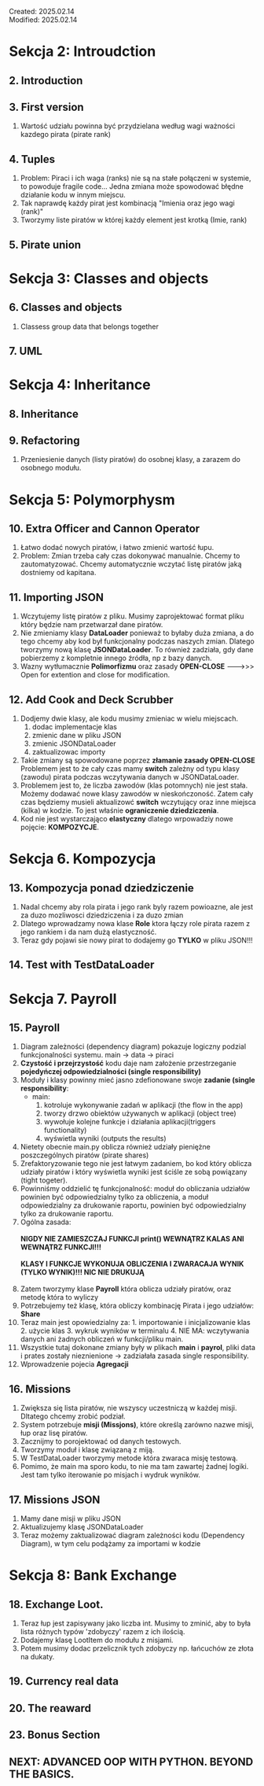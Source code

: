 Created: 2025.02.14 <br>
Modified: 2025.02.14

# Sekcja 2: Introudction
## 2. Introduction
## 3. First version

1. Wartość udziału powinna być przydzielana według wagi ważności kazdego pirata (pirate rank)

## 4. Tuples
1. Problem: Piraci i ich waga (ranks) nie są na stałe połączeni w systemie, to powoduje fragile code... Jedna zmiana może spowodować błędne działanie kodu w innym miejscu.
2. Tak naprawdę każdy pirat jest kombinacją "Imienia oraz jego wagi (rank)"
3. Tworzymy liste piratów w której każdy element jest krotką (Imie, rank)

## 5. Pirate union

# Sekcja 3: Classes and objects
## 6. Classes and objects
1. Classess group data that belongs together

## 7. UML

# Sekcja 4: Inheritance
## 8. Inheritance
## 9. Refactoring
1. Przeniesienie danych (listy piratów) do osobnej klasy, a zarazem do osobnego modułu.


# Sekcja 5: Polymorphysm
## 10. Extra Officer and Cannon Operator
1. Łatwo dodać nowych piratów, i łatwo zmienić wartość łupu.
2. Problem: Zmian trzeba cały czas dokonywać manualnie. Chcemy to zautomatyzować. Chcemy automatycznie wczytać listę piratów jaką dostniemy od kapitana.

## 11. Importing JSON
1. Wczytujemy listę piratów z pliku. Musimy zaprojektować format pliku który będzie nam przetwarzał dane piratów.
2. Nie zmieniamy klasy **DataLoader** ponieważ to byłaby duża zmiana, a do tego chcemy aby kod był funkcjonalny podczas naszych zmian. Dlatego tworzymy nową klasę **JSONDataLoader**. To również zadziała, gdy dane pobierzemy z kompletnie innego źródła, np z bazy danych.
3. Wazny wytłumacznie **Polimorfizmu** oraz zasady **OPEN-CLOSE** --->>> Open for extention and close for modification.

## 12. Add Cook and Deck Scrubber
1. Dodjemy dwie klasy, ale kodu musimy zmieniac w wielu miejscach.
	1. dodac implementacje klas
	2. zmienic dane w pliku JSON
	3. zmienic JSONDataLoader
	3. zaktualizowac importy
4. Takie zmiany są spowodowane poprzez **złamanie zasady OPEN-CLOSE** Problemem jest to że cały czas mamy **switch** zależny od typu klasy (zawodu) pirata podczas wczytywania danych w JSONDataLoader.
5. Problemem jest to, że liczba zawodów (klas potomnych) nie jest stała.  Możemy dodawać nowe klasy zawodów w nieskończoność. Zatem cały czas będziemy musieli aktualizowć **switch** wczytujący oraz inne miejsca (kilka) w kodzie. To jest właśnie **ograniczenie dziedziczenia**.
6. Kod nie jest wystarczająco  **elastyczny** dlatego wrpowadziy nowe pojęcie: **KOMPOZYCJE**.

# Sekcja 6. Kompozycja

## 13. Kompozycja ponad dziedziczenie
1. Nadal chcemy aby rola pirata i jego rank byly razem powioazne, ale jest za duzo mozliwosci dziedziczenia i za duzo zmian
2. Dlatego wprowadzamy nowa klase **Role** ktora łączy role pirata razem z jego rankiem i da nam dużą elastyczność.
3. Teraz gdy pojawi sie nowy pirat to dodajemy go **TYLKO** w pliku JSON!!!

## 14. Test with TestDataLoader


# Sekcja 7. Payroll

## 15. Payroll

1. Diagram zależności (dependency diagram) pokazuje logiczny podzial funkcjonalności systemu. main -> data -> piraci
2. **Czystość i przejrzystość** kodu daje nam założenie przestrzeganie **pojedyńczej odpowiedzialności (single responsibility)** 
3. Moduły i klasy powinny mieć jasno zdefionowane swoje **zadanie (single responsibility**:
	-  main:
		1. kotroluje wykonywanie zadań w aplikacji (the flow in the app)
		2. tworzy drzwo obiektów używanych w aplikacji (object tree)
		3. wywołuje kolejne funkcje i działania aplikacji(triggers functionality)
		4. wyświetla wyniki (outputs the results)
5.  Nietety obecnie main.py oblicza również udziały pieniężne poszczególnych piratów (pirate shares)
6.  Zrefaktoryzowanie tego nie jest łatwym zadaniem, bo kod który oblicza udziały piratów i który wyświetla wyniki jest ściśle ze sobą powiązany (tight togeter).
7.  Powinniśmy oddzielić tę funkcjonalność: moduł do obliczania udziałów powinien być odpowiedzialny tylko za obliczenia, a moduł odpowiedzialny za drukowanie raportu, powinien być odpowiedzialny tylko za drukowanie raportu.
8.  Ogólna zasada: <br><br>
  **NIGDY NIE ZAMIESZCZAJ FUNKCJI print()  WEWNĄTRZ KALAS ANI WEWNĄTRZ FUNKCJI!!!** <br><br> **KLASY I FUNKCJE WYKONUJA OBLICZENIA I ZWARACAJA WYNIK (TYLKO WYNIK)!!! NIC NIE DRUKUJĄ**<br><br>
9.  Zatem tworzymy klase **Payroll** która oblicza udziały piratów, oraz metodę która to wyliczy 
10.  Potrzebujemy też klasę, która obliczy kombinację Pirata i jego udziałów: **Share**
11.  Teraz main jest opowiedzialny za:
	1.  importowanie i inicjalizowanie klas
	2.  użycie klas
	3.  wykruk wyników w terminalu
	4.  NIE MA: wczytywania danych ani żadnych obliczeń w funkcji/pliku main.
5.  Wszystkie tutaj dokonane zmiany były w plikach **main** i **payrol**, pliki data i prates zostały nieznienione -> zadziałała zasada single responsibility.
6.  Wprowadzenie pojecia **Agregacji**

## 16. Missions
1. Zwiększa się lista piratów, nie wszyscy uczestniczą w każdej misji. Dltatego chcemy zrobić podział.
2. System potrzebuje **misji (Missjons)**, które określą zarówno nazwe misji, łup oraz lisę piratów.
3. Zacznijmy to porojektować od danych testowych.
4. Tworzymy moduł i klasę związaną z miją.
5. W TestDataLoader tworzymy metode która zwaraca misję testową.
6. Pomimo, że main ma sporo kodu, to nie ma tam zawartej żadnej logiki. Jest tam tylko iterowanie po misjach i wydruk wyników.

## 17. Missions JSON
1. Mamy dane misji w pliku JSON
2. Aktualizujemy klasę JSONDataLoader
3. Teraz możemy zaktualizować diagram zależności kodu (Dependency Diagram), w tym celu podążamy za importami w kodzie

# Sekcja 8: Bank Exchange

## 18. Exchange Loot.
1. Teraz łup jest zapisywany jako liczba int. Musimy to zminić, aby to była lista różnych typów 'zdobyczy' razem z ich ilością.
2. Dodajemy klasę LootItem do modułu z misjami. 
2. Potem musimy dodac przelicznik tych zdobyczy np. łańcuchów ze złota na dukaty.

## 19. Currency real data

## 20. The reaward

## 23. Bonus Section

## NEXT: ADVANCED OOP WITH PYTHON. BEYOND THE BASICS. 